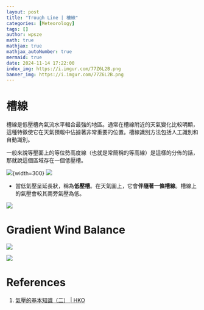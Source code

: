 ```yaml
---
layout: post
title: "Trough Line | 槽線"
categories: [Meteorology]
tags: []
author: wpsze
math: true
mathjax: true
mathjax_autoNumber: true
mermaid: true
date: 2024-11-14 17:22:00
index_img: https://i.imgur.com/77Z6L2B.png
banner_img: https://i.imgur.com/77Z6L2B.png
---
```


# 槽線

槽線是低壓槽內氣流水平輻合最強的地區。通常在槽線附近的天氣變化比較明顯，這種特徵使它在天氣預報中佔據著非常重要的位置。槽線識別方法包括人工識別和自動識別。

一般來說等壓面上的等位勢高度線（也就是常簡稱的等高線）是這樣的分佈的話，那就說這個區域存在一個低壓槽。

![](https://i.imgur.com/zOCTflV.png){width=300}
![](https://i.imgur.com/77Z6L2B.png)

- 當低氣壓呈延長狀，稱為**低壓槽**。在天氣圖上，它會**伴隨著一條槽線**。槽線上的氣壓會較其兩旁氣壓為低。

![](https://i.imgur.com/pQQieMF.png)

# Gradient Wind Balance

![](https://i.imgur.com/ztlxJHa.png)

![](https://i.imgur.com/bCulgOr.png)

# References

1. [氣壓的基本知識（二） | HKO](https://www.hko.gov.hk/tc/education/weather/wind-and-pressure/00117-introduction-to-air-pressure-part-ii.html)